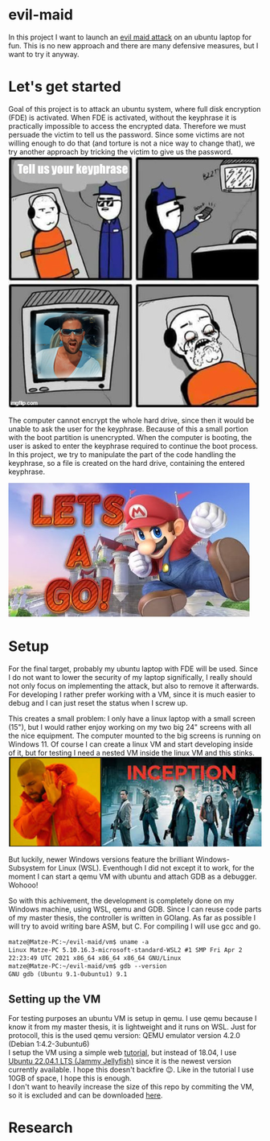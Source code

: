 # evil-maid
In this project I want to launch an [evil maid attack](https://en.wikipedia.org/wiki/Evil_maid_attack) on an ubuntu laptop for fun.
This is no new approach and there are many defensive measures, but I want to try it anyway.

# Let's get started #
Goal of this project is to attack an ubuntu system, where full disk encryption (FDE) is activated.
When FDE is activated, without the keyphrase it is practically impossible to access the encrypted data.
Therefore we must persuade the victim to tell us the password.
Since some victims are not willing enough to do that (and torture is not a nice way to change that), we try another approach by tricking the victim to give us the password.  
![a man being tortured](/img/torture.jpg)

The computer cannot encrypt the whole hard drive, since then it would be unable to ask the user for the keyphrase.
Because of this a small portion with the boot partition is unencrypted.
When the computer is booting, the user is asked to enter the keyphrase required to continue the boot process.
In this project, we try to manipulate the part of the code handling the keyphrase, so a file is created on the hard drive, containing the entered keyphrase.  

![super mario shouting Let's a go](/img/letsago.jpg)

# Setup #  
For the final target, probably my ubuntu laptop with FDE will be used.
Since I do not want to lower the security of my laptop significally, I really should not only focus on implementing the attack, but also to remove it afterwards.
For developing I rather prefer working with a VM, since it is much easier to debug and I can just reset the status when I screw up.

This creates a small problem: I only have a linux laptop with a small screen (15"), but I would rather enjoy working on my two big 24" screens with all the nice equipment.
The computer mounted to the big screens is running on Windows 11. Of course I can create a linux VM and start developing inside of it, but for testing I need a nested VM inside the linux VM and this stinks.  
![drake does not like the movie inception](/img/inception.jpg)  

But luckily, newer Windows versions feature the brilliant Windows-Subsystem for Linux (WSL). 
Eventhough I did not except it to work, for the moment I can start a qemu VM with ubuntu and attach GDB as a debugger. 
Wohooo!  


So with this achivement, the development is completely done on my Windows machine, using WSL, qemu and GDB.
Since I can reuse code parts of my master thesis, the controller is written in GOlang. As far as possible I will try to avoid writing bare ASM, but C. For compiling I will use gcc and go.

```console
matze@Matze-PC:~/evil-maid/vm$ uname -a
Linux Matze-PC 5.10.16.3-microsoft-standard-WSL2 #1 SMP Fri Apr 2 22:23:49 UTC 2021 x86_64 x86_64 x86_64 GNU/Linux
matze@Matze-PC:~/evil-maid/vm$ gdb --version
GNU gdb (Ubuntu 9.1-0ubuntu1) 9.1
```

## Setting up the VM ##
For testing purposes an ubuntu VM is setup in qemu.
I use qemu because I know it from my master thesis, it is lightweight and it runs on WSL.
Just for protocoll, this is the used qemu version: QEMU emulator version 4.2.0 (Debian 1:4.2-3ubuntu6)  
I setup the VM using a simple web [tutorial](https://graspingtech.com/ubuntu-desktop-18.04-virtual-machine-macos-qemu/), but instead of 18.04, I use [Ubuntu 22.04.1 LTS (Jammy Jellyfish)](https://releases.ubuntu.com/22.04/) since it is the newest version currently available. I hope this doesn't backfire :wink:. Like in the tutorial I use 10GB of space, I hope this is enough.  
I don't want to heavily increase the size of this repo by commiting the VM, so it is excluded and can be downloaded [here](https://here-the-author-must-include-a-link.com).

# Research # 
